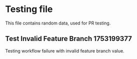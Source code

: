 # Testing file

This file contains random data, used for PR testing.


## Test Invalid Feature Branch 1753199377

Testing workflow failure with invalid feature branch value.
